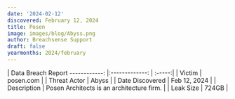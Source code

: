```yaml
---
date: '2024-02-12'
discovered: February 12, 2024
title: Posen
image: images/blog/Abyss.png
author: Breachsense Support
draft: false
yearmonths: 2024/february
---
```



| Data Breach Report
------------:     |:-------------:    | :-----:|
| Victim      | posen.com      | 
| Threat Actor      | Abyss      | 
| Date Discovered      | Feb 12, 2024      | 
| Description      | Posen Architects is an architecture firm.      | 
| Leak Size      | 724GB      | 

